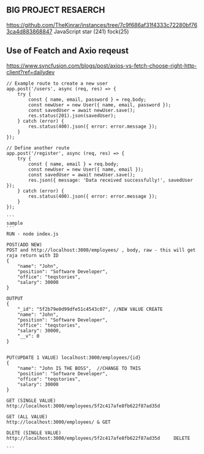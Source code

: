 ## BIG PROJECT RESAERCH
https://github.com/TheKinrar/instances/tree/7c9f686af31f4333c72280bf763ca4d883868847  JavaScript  star (241) fock(25)

## Use of Featch and Axio reqeust
https://www.syncfusion.com/blogs/post/axios-vs-fetch-choose-right-http-client?ref=dailydev

````
// Example route to create a new user
app.post('/users', async (req, res) => {
    try {
        const { name, email, password } = req.body;
        const newUser = new User({ name, email, password });
        const savedUser = await newUser.save();
        res.status(201).json(savedUser);
    } catch (error) {
        res.status(400).json({ error: error.message });
    }
});

// Define another route
app.post('/register', async (req, res) => {
    try {
        const { name, email } = req.body;
        const newUser = new User({ name, email });
        const savedUser = await newUser.save();
        res.json({ message: 'Data received successfully!', savedUser });
    } catch (error) {
        res.status(400).json({ error: error.message });
    }
});

```
sample
```
RUN - node index.js

POST(ADD NEW)
POST and http://localhost:3000/employees/ , body, raw - this will get raja return with ID
{
    "name": "John",
    "position": "Software Developer",
    "office": "teqstories",
    "salary": 30000
}

OUTPUT
{
    "_id": "5f2b79e0d99dfe51c4543c07", //NEW VALUE CREATE
    "name": "John",
    "position": "Software Developer",
    "office": "teqstories",
    "salary": 30000,
    "__v": 0
}


PUT(UPDATE 1 VALUE) localhost:3000/employees/{id}
{
    "name": "John IS THE BOSS",  //CHANGE TO THIS
    "position": "Software Developer",
    "office": "teqstories",
    "salary": 30000
}

GET (SINGLE VALUE)
http://localhost:3000/employees/5f2c417afe8fb622f87ad35d

GET (ALL VALUE)
http://localhost:3000/employees/ & GET

DLETE (SINGLE VALUE)
http://localhost:3000/employees/5f2c417afe8fb622f87ad35d     DELETE

```